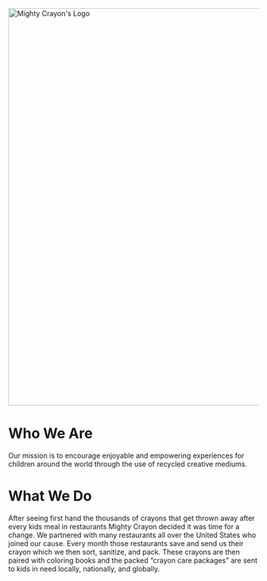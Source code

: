 <img src="https://scontent-sea1-1.xx.fbcdn.net/v/t31.18172-8/15068294_363656833988573_3277465761672805479_o.png?stp=dst-png_p720x720&_nc_cat=109&ccb=1-7&_nc_sid=e3f864&_nc_ohc=-inR9El1ql0AX9JUT0w&_nc_ht=scontent-sea1-1.xx&oh=00_AT8Zv3urHQ_k7_-BwNz_ATTJnEydAxtXewL6PBdLExmaZQ&oe=630B707B" alt="Mighty Crayon's Logo" style="width:800">

# Who We Are
Our mission is to encourage enjoyable and empowering experiences for children around the world through the use of recycled creative mediums.
# What We Do
After seeing first hand the thousands of crayons that get thrown away after every kids meal in restaurants Mighty Crayon decided it was time for a change. We partnered with many restaurants all over the United States who joined our cause. Every month those restaurants save and send us their crayon which we then sort, sanitize, and pack. These crayons are then paired with coloring books and the packed “crayon care packages” are sent to kids in need locally, nationally, and globally.
<!-- ## Current Team -->
<!-- ///: Piyush Acharya -->
<!-- ///: Vijay Garg -->
<!-- ///: -->
<!-- ...you! We would really appreciate it if you/// rgb(255, 0, 0); -->
